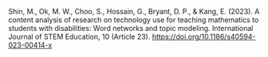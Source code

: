 Shin, M., Ok, M. W., Choo, S., Hossain, G., Bryant, D. P., & Kang, E. (2023). A content analysis of research on technology use for teaching mathematics to students with disabilities: Word networks and topic modeling. International Journal of STEM Education, 10 (Article 23). https://doi.org/10.1186/s40594-023-00414-x